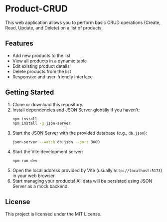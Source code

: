 # Product-CRUD
This web application allows you to perform basic CRUD operations (Create, Read, Update, and Delete) on a list of products.

## Features
- Add new products to the list
- View all products in a dynamic table
- Edit existing product details
- Delete products from the list
- Responsive and user-friendly interface

## Getting Started
1. Clone or download this repository.
2. Install dependencies and JSON Server globally if you haven't:
   ```bash
   npm install
   npm install -g json-server
   ```
3. Start the JSON Server with the provided database (e.g., `db.json`):
   ```bash
   json-server --watch db.json --port 3000
   ```
4. Start the Vite development server:
   ```bash
   npm run dev
   ```
5. Open the local address provided by Vite (usually `http://localhost:5173`) in your web browser.
6. Start managing your products! All data will be persisted using JSON Server as a mock backend.

## License
This project is licensed under the MIT License.
